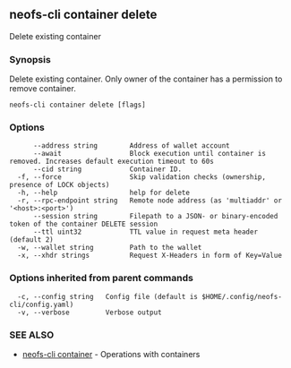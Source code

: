 ## neofs-cli container delete

Delete existing container

### Synopsis

Delete existing container.
Only owner of the container has a permission to remove container.

```
neofs-cli container delete [flags]
```

### Options

```
      --address string        Address of wallet account
      --await                 Block execution until container is removed. Increases default execution timeout to 60s
      --cid string            Container ID.
  -f, --force                 Skip validation checks (ownership, presence of LOCK objects)
  -h, --help                  help for delete
  -r, --rpc-endpoint string   Remote node address (as 'multiaddr' or '<host>:<port>')
      --session string        Filepath to a JSON- or binary-encoded token of the container DELETE session
      --ttl uint32            TTL value in request meta header (default 2)
  -w, --wallet string         Path to the wallet
  -x, --xhdr strings          Request X-Headers in form of Key=Value
```

### Options inherited from parent commands

```
  -c, --config string   Config file (default is $HOME/.config/neofs-cli/config.yaml)
  -v, --verbose         Verbose output
```

### SEE ALSO

* [neofs-cli container](neofs-cli_container.md)	 - Operations with containers

